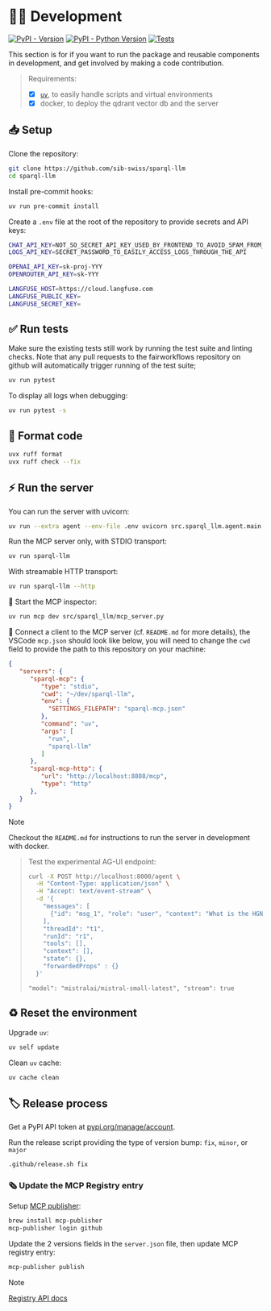 # 🧑‍💻 Development

[![PyPI - Version](https://img.shields.io/pypi/v/sparql-llm.svg?logo=pypi&label=PyPI&logoColor=silver)](https://pypi.org/project/sparql-llm/)
[![PyPI - Python Version](https://img.shields.io/pypi/pyversions/sparql-llm.svg?logo=python&label=Python&logoColor=silver)](https://pypi.org/project/sparql-llm/)
[![Tests](https://github.com/sib-swiss/sparql-llm/actions/workflows/test.yml/badge.svg)](https://github.com/sib-swiss/sparql-llm/actions/workflows/test.yml)

</div>

This section is for if you want to run the package and reusable components in development, and get involved by making a code contribution.

> Requirements:
>
> - [x] [`uv`](https://docs.astral.sh/uv/getting-started/installation/), to easily handle scripts and virtual environments
> - [x] docker, to deploy the qdrant vector db and the server

## 📥️ Setup

Clone the repository:

```bash
git clone https://github.com/sib-swiss/sparql-llm
cd sparql-llm
```

Install pre-commit hooks:

```sh
uv run pre-commit install
```

Create a `.env` file at the root of the repository to provide secrets and API keys:

```sh
CHAT_API_KEY=NOT_SO_SECRET_API_KEY_USED_BY_FRONTEND_TO_AVOID_SPAM_FROM_CRAWLERS
LOGS_API_KEY=SECRET_PASSWORD_TO_EASILY_ACCESS_LOGS_THROUGH_THE_API

OPENAI_API_KEY=sk-proj-YYY
OPENROUTER_API_KEY=sk-YYY

LANGFUSE_HOST=https://cloud.langfuse.com
LANGFUSE_PUBLIC_KEY=
LANGFUSE_SECRET_KEY=
```

## ✅ Run tests

Make sure the existing tests still work by running the test suite and linting checks. Note that any pull requests to the fairworkflows repository on github will automatically trigger running of the test suite;

```bash
uv run pytest
```

To display all logs when debugging:

```bash
uv run pytest -s
```

## 🧹 Format code

```bash
uvx ruff format
uvx ruff check --fix
```

## ⚡️ Run the server

You can run the server with uvicorn:

```sh
uv run --extra agent --env-file .env uvicorn src.sparql_llm.agent.main:app --host 0.0.0.0 --port 8000 --log-config logging.yml --reload
```

Run the MCP server only, with STDIO transport:

```sh
uv run sparql-llm
```

With streamable HTTP transport:

```sh
uv run sparql-llm --http
```

🫆 Start the MCP inspector:

```sh
uv run mcp dev src/sparql_llm/mcp_server.py
```

🔌 Connect a client to the MCP server (cf. `README.md` for more details), the VSCode `mcp.json` should look like below, you will need to change the `cwd` field to provide the path to this repository on your machine:

```json
{
   "servers": {
      "sparql-mcp": {
         "type": "stdio",
         "cwd": "~/dev/sparql-llm",
         "env": {
      	   "SETTINGS_FILEPATH": "sparql-mcp.json"
         },
         "command": "uv",
         "args": [
           "run",
           "sparql-llm"
         ]
      },
      "sparql-mcp-http": {
         "url": "http://localhost:8888/mcp",
         "type": "http"
      },
   }
}
```

> [!NOTE]
>
> Checkout the `README.md` for instructions to run the server in development with docker.

> Test the experimental AG-UI endpoint:
>
> ```sh
> curl -X POST http://localhost:8000/agent \
>   -H "Content-Type: application/json" \
>   -H "Accept: text/event-stream" \
>   -d '{
>     "messages": [
>     	{"id": "msg_1", "role": "user", "content": "What is the HGNC symbol for the P68871 protein?"}
>     ],
>     "threadId": "t1",
>     "runId": "r1",
>     "tools": [],
>     "context": [],
>     "state": {},
>     "forwardedProps" : {}
>   }'
> ```
>
> `"model": "mistralai/mistral-small-latest", "stream": true`

## ♻️ Reset the environment

Upgrade `uv`:

```sh
uv self update
```

Clean `uv` cache:

```sh
uv cache clean
```

## 🏷️ Release process

Get a PyPI API token at [pypi.org/manage/account](https://pypi.org/manage/account).

Run the release script providing the type of version bump: `fix`, `minor`, or `major`

```sh
.github/release.sh fix
```

### 🗞️ Update the MCP Registry entry

Setup [MCP publisher](https://github.com/modelcontextprotocol/registry/blob/main/docs/guides/publishing/publish-server.md):

```sh
brew install mcp-publisher
mcp-publisher login github
```

Update the 2 versions fields in the `server.json` file, then update MCP registry entry:

```sh
mcp-publisher publish
```

> [!NOTE]
>
> [Registry API docs](https://registry.modelcontextprotocol.io/docs)
